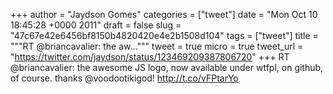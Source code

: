 
+++
author = "Jaydson Gomes"
categories = ["tweet"]
date = "Mon Oct 10 18:45:28 +0000 2011"
draft = false
slug = "47c67e42e6456bf8150b4820420e4e2b1508d104"
tags = ["tweet"]
title = """RT @briancavalier: the aw..."""
tweet = true
micro = true
tweet_url = "https://twitter.com/jaydson/status/123469209387806720"
+++
RT @briancavalier: the awesome JS logo, now available under wtfpl, on github, of course. thanks @voodootikigod! http://t.co/vFPtarYo
